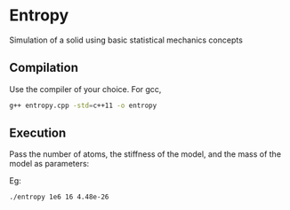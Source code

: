 # Entropy
Simulation of a solid using basic statistical mechanics concepts


## Compilation

Use the compiler of your choice. For gcc,

```bash
g++ entropy.cpp -std=c++11 -o entropy
```

## Execution

Pass the number of atoms, the stiffness of the model, and the mass of the model as parameters:

Eg:
```bash
./entropy 1e6 16 4.48e-26
```
